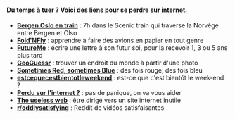 #### Du temps à tuer ? Voici des liens pour se perdre sur internet.

* **[Bergen Oslo en train](https://www.youtube.com/watch?v=xisVS_DKpJg)** : 7h dans le Scenic train qui traverse la Norvège entre Bergen et Olso
* **[Fold'NFly](https://www.foldnfly.com/index.html#/1-1-1-1-1-1-1-1-2)** : apprendre à faire des avions en papier en tout genre
* **[FutureMe](https://www.futureme.org)** : écrire une lettre à son futur soi, pour la recevoir 1, 3 ou 5 ans plus tard
* **[GeoGuessr](https://www.geoguessr.com)** : trouver un endroit du monde à partir d'une photo 
* **[Sometimes Red, sometimes Blue](http://www.sometimesredsometimesblue.com)** : des fois rouge, des fois bleu
* **[estcequecestbientotleweekend](https://estcequecestbientotleweekend.fr/)** : est-ce que c'est bientôt le week-end ?
* **[Perdu sur l'internet ?](http://www.perdu.com)** : pas de panique, on va vous aider
* **[The useless web](https://theuselessweb.com)** : être dirigé vers un site internet inutile
* **[r/oddlysatisfying](https://www.reddit.com/r/oddlysatisfying)** : Reddit de vidéos satisfaisantes